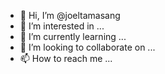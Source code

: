 - 👋 Hi, I’m @joeltamasang
- 👀 I’m interested in ...
- 🌱 I’m currently learning ...
- 💞️ I’m looking to collaborate on ...
- 📫 How to reach me ...

<!---
joeltamasang/joeltamasang is a ✨ special ✨ repository because its `README.md` (this file) appears on your GitHub profile.
You can click the Preview link to take a look at your changes.
--->
